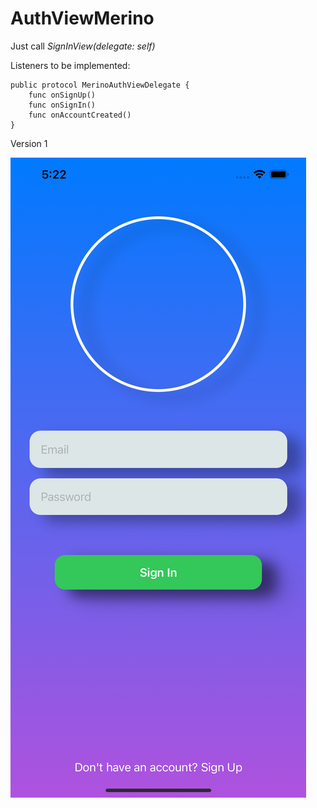 # AuthViewMerino

Just call *SignInView(delegate: self)*

Listeners to be implemented:

```
public protocol MerinoAuthViewDelegate {
    func onSignUp()
    func onSignIn()
    func onAccountCreated()
}
```

Version 1

![alt text](https://github.com/diogo10/MerinoAuthViewSwiftUI/blob/v1/v1.png)
